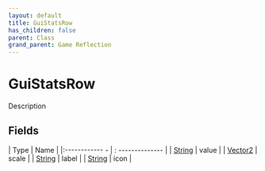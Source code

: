 ```yaml
---
layout: default
title: GuiStatsRow
has_children: false
parent: Class
grand_parent: Game Reflection
---
```

# GuiStatsRow
Description 

## Fields
| Type | Name |
|:------------ - | : -------------- |
| [String](game-reflection/components/string.md) | value |
| [Vector2](game-reflection/classes/vector2.md) | scale |
| [String](game-reflection/components/string.md) | label |
| [String](game-reflection/components/string.md) | icon |
